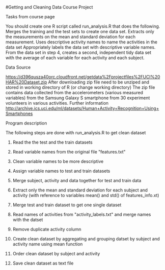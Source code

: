 #Getting and Cleaning Data Course Project

Tasks from course page

You should create one R script called run_analysis.R that does the following.
Merges the training and the test sets to create one data set.
Extracts only the measurements on the mean and standard deviation for each measurement.
Uses descriptive activity names to name the activities in the data set
Appropriately labels the data set with descriptive variable names.
From the data set in step 4, creates a second, independent tidy data set with the average of each variable for each activity and each subject.

Data Source

https://d396qusza40orc.cloudfront.net/getdata%2Fprojectfiles%2FUCI%20HAR%20Dataset.zip
After downloading zip file need to be unziped and stored in working directory of R (or change working directory)
The zip file contains data collected from the accelerometers (various measured variables) from the Samsung Galaxy S smartphone from 30 experiment volunteers in various activities. 
Further information http://archive.ics.uci.edu/ml/datasets/Human+Activity+Recognition+Using+Smartphones

Program description

The following steps are done with run_analysis.R to get clean dataset

1) Read the the test and the train datasets

2) Read variable names from the original file "features.txt"

3) Clean variable names to be more descriptive

4) Assign variable names to test and train datasets

5) Merge subject, activity and data together for test and train data

6) Extract only the mean and standard deviation for each subject and activity (with reference to variables mean() and std() of features_info.xt)

7) Merge test and train dataset to get one single dataset

8) Read names of activities from "activity_labels.txt" and merge names with the datset

9) Remove duplicate activity column

10) Create clean dataset by aggregating and grouping datset by subject and activity name using mean function

11) Order clean dataset by subject and activity
12) Save clean dataset as text file
